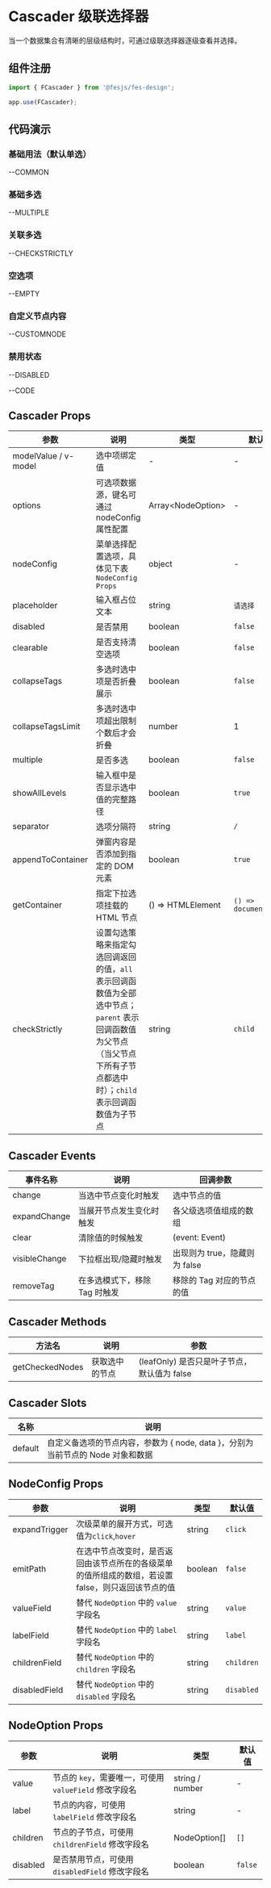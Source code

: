 # Cascader 级联选择器

当一个数据集合有清晰的层级结构时，可通过级联选择器逐级查看并选择。

## 组件注册

```js
import { FCascader } from '@fesjs/fes-design';

app.use(FCascader);
```

## 代码演示

### 基础用法（默认单选）

--COMMON

### 基础多选

--MULTIPLE

### 关联多选

--CHECKSTRICTLY

### 空选项

--EMPTY

### 自定义节点内容

--CUSTOMNODE

### 禁用状态

--DISABLED

--CODE

## Cascader Props

| 参数                 | 说明                                                                                                                                                                    | 类型                | 默认值                |
| -------------------- | ----------------------------------------------------------------------------------------------------------------------------------------------------------------------- | ------------------- | --------------------- |
| modelValue / v-model | 选中项绑定值                                                                                                                                                            | -                   | -                     |
| options              | 可选项数据源，键名可通过 nodeConfig 属性配置                                                                                                                            | Array\<NodeOption\> | -                     |
| nodeConfig           | 菜单选择配置选项，具体见下表 `NodeConfig Props`                                                                                                                         | object              | -                     |
| placeholder          | 输入框占位文本                                                                                                                                                          | string              | `请选择`              |
| disabled             | 是否禁用                                                                                                                                                                | boolean             | `false`               |
| clearable            | 是否支持清空选项                                                                                                                                                        | boolean             | `false`               |
| collapseTags         | 多选时选中项是否折叠展示                                                                                                                                                | boolean             | `false`               |
| collapseTagsLimit    | 多选时选中项超出限制个数后才会折叠                                                                                                                                      | number              | 1                     |
| multiple             | 是否多选                                                                                                                                                                | boolean             | `false`               |
| showAllLevels        | 输入框中是否显示选中值的完整路径                                                                                                                                        | boolean             | `true`                |
| separator            | 选项分隔符                                                                                                                                                              | string              | `/`                   |
| appendToContainer    | 弹窗内容是否添加到指定的 DOM 元素                                                                                                                                       | boolean             | `true`                |
| getContainer         | 指定下拉选项挂载的 HTML 节点                                                                                                                                            | () => HTMLElement   | `() => document.body` |
| checkStrictly        | 设置勾选策略来指定勾选回调返回的值，`all` 表示回调函数值为全部选中节点；`parent` 表示回调函数值为父节点（当父节点下所有子节点都选中时）；`child` 表示回调函数值为子节点 | string              | `child`               |

## Cascader Events

| 事件名称      | 说明                          | 回调参数                      |
| ------------- | ----------------------------- | ----------------------------- |
| change        | 当选中节点变化时触发          | 选中节点的值                  |
| expandChange  | 当展开节点发生变化时触发      | 各父级选项值组成的数组        |
| clear         | 清除值的时候触发              | (event: Event)                |
| visibleChange | 下拉框出现/隐藏时触发         | 出现则为 true，隐藏则为 false |
| removeTag     | 在多选模式下，移除 Tag 时触发 | 移除的 Tag 对应的节点的值     |

## Cascader Methods

| 方法名          | 说明           | 参数                                        |
| --------------- | -------------- | ------------------------------------------- |
| getCheckedNodes | 获取选中的节点 | (leafOnly) 是否只是叶子节点，默认值为 false |

## Cascader Slots

| 名称    | 说明                                                                            |
| ------- | ------------------------------------------------------------------------------- |
| default | 自定义备选项的节点内容，参数为 { node, data }，分别为当前节点的 Node 对象和数据 |

## NodeConfig Props

| 参数          | 说明                                                                                               | 类型    | 默认值     |
| ------------- | -------------------------------------------------------------------------------------------------- | ------- | ---------- |
| expandTrigger | 次级菜单的展开方式，可选值为`click`,`hover`                                                        | string  | `click`    |
| emitPath      | 在选中节点改变时，是否返回由该节点所在的各级菜单的值所组成的数组，若设置 false，则只返回该节点的值 | boolean | `false`    |
| valueField    | 替代 `NodeOption` 中的 `value` 字段名                                                              | string  | `value`    |
| labelField    | 替代 `NodeOption` 中的 `label` 字段名                                                              | string  | `label`    |
| childrenField | 替代 `NodeOption` 中的 `children` 字段名                                                           | string  | `children` |
| disabledField | 替代 `NodeOption` 中的 `disabled` 字段名                                                           | string  | `disabled` |

## NodeOption Props

| 参数     | 说明                                                   | 类型            | 默认值  |
| -------- | ------------------------------------------------------ | --------------- | ------- |
| value    | 节点的 `key`，需要唯一，可使用 `valueField` 修改字段名 | string / number | -       |
| label    | 节点的内容，可使用 `labelField` 修改字段名             | string          | -       |
| children | 节点的子节点，可使用 `childrenField` 修改字段名        | NodeOption[]    | `[]`    |
| disabled | 是否禁用节点，可使用 `disabledField` 修改字段名        | boolean         | `false` |
